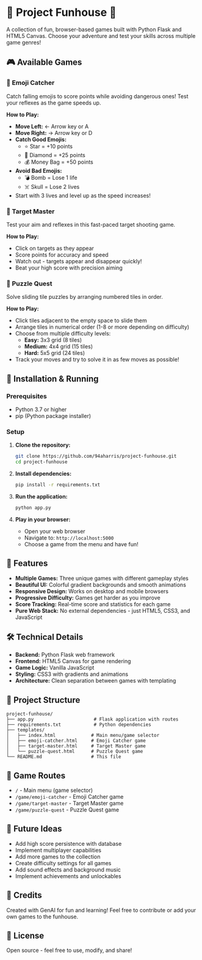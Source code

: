 # 🎪 Project Funhouse 🎪

A collection of fun, browser-based games built with Python Flask and HTML5 Canvas. Choose your adventure and test your skills across multiple game genres!

## 🎮 Available Games

### 🧺 Emoji Catcher
Catch falling emojis to score points while avoiding dangerous ones! Test your reflexes as the game speeds up.

**How to Play:**
- **Move Left:** ← Arrow key or A
- **Move Right:** → Arrow key or D
- **Catch Good Emojis:**
  - ⭐ Star = +10 points
  - 💎 Diamond = +25 points
  - 💰 Money Bag = +50 points
- **Avoid Bad Emojis:**
  - 💣 Bomb = Lose 1 life
  - ☠️ Skull = Lose 2 lives
- Start with 3 lives and level up as the speed increases!

### 🎯 Target Master
Test your aim and reflexes in this fast-paced target shooting game.

**How to Play:**
- Click on targets as they appear
- Score points for accuracy and speed
- Watch out - targets appear and disappear quickly!
- Beat your high score with precision aiming

### 🧩 Puzzle Quest
Solve sliding tile puzzles by arranging numbered tiles in order.

**How to Play:**
- Click tiles adjacent to the empty space to slide them
- Arrange tiles in numerical order (1-8 or more depending on difficulty)
- Choose from multiple difficulty levels:
  - **Easy:** 3x3 grid (8 tiles)
  - **Medium:** 4x4 grid (15 tiles)
  - **Hard:** 5x5 grid (24 tiles)
- Track your moves and try to solve it in as few moves as possible!

## 🚀 Installation & Running

### Prerequisites
- Python 3.7 or higher
- pip (Python package installer)

### Setup

1. **Clone the repository:**
   ```bash
   git clone https://github.com/94aharris/project-funhouse.git
   cd project-funhouse
   ```

2. **Install dependencies:**
   ```bash
   pip install -r requirements.txt
   ```

3. **Run the application:**
   ```bash
   python app.py
   ```

4. **Play in your browser:**
   - Open your web browser
   - Navigate to: `http://localhost:5000`
   - Choose a game from the menu and have fun!

## 🎨 Features

- **Multiple Games:** Three unique games with different gameplay styles
- **Beautiful UI:** Colorful gradient backgrounds and smooth animations
- **Responsive Design:** Works on desktop and mobile browsers
- **Progressive Difficulty:** Games get harder as you improve
- **Score Tracking:** Real-time score and statistics for each game
- **Pure Web Stack:** No external dependencies - just HTML5, CSS3, and JavaScript

## 🛠️ Technical Details

- **Backend:** Python Flask web framework
- **Frontend:** HTML5 Canvas for game rendering
- **Game Logic:** Vanilla JavaScript
- **Styling:** CSS3 with gradients and animations
- **Architecture:** Clean separation between games with templating

## 📝 Project Structure

```
project-funhouse/
├── app.py                      # Flask application with routes
├── requirements.txt            # Python dependencies
├── templates/
│   ├── index.html             # Main menu/game selector
│   ├── emoji-catcher.html     # Emoji Catcher game
│   ├── target-master.html     # Target Master game
│   └── puzzle-quest.html      # Puzzle Quest game
└── README.md                  # This file
```

## 🎯 Game Routes

- `/` - Main menu (game selector)
- `/game/emoji-catcher` - Emoji Catcher game
- `/game/target-master` - Target Master game
- `/game/puzzle-quest` - Puzzle Quest game

## 🚀 Future Ideas

- Add high score persistence with database
- Implement multiplayer capabilities
- Add more games to the collection
- Create difficulty settings for all games
- Add sound effects and background music
- Implement achievements and unlockables

## 🎉 Credits

Created with GenAI for fun and learning! Feel free to contribute or add your own games to the funhouse.

## 📄 License

Open source - feel free to use, modify, and share!
